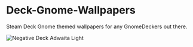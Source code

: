 # Deck-Gnome-Wallpapers
Steam Deck Gnome themed wallpapers for any GnomeDeckers out there.

![Negative Deck Adwaita Light](https://github.com/Wesidetet19/Deck-Gnome-Wallpapers/blob/main/adwaita-lightdeck.jpg)
